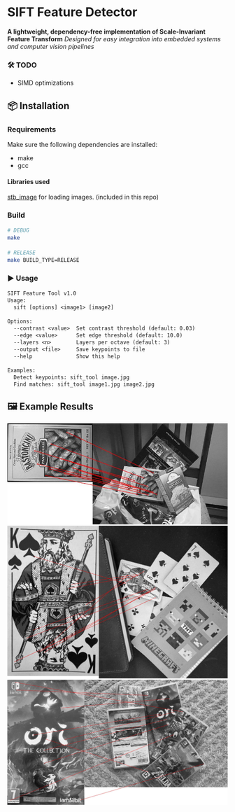 # SIFT Feature Detector

**A lightweight, dependency-free implementation of Scale-Invariant Feature Transform**
*Designed for easy integration into embedded systems and computer vision pipelines*

### 🛠️ TODO

- SIMD optimizations

## 📦 Installation

### Requirements

Make sure the following dependencies are installed:

- make
- gcc

#### Libraries used

[stb_image](https://github.com/nothings/stb) for loading images. (included in this repo)

### Build

```bash
# DEBUG
make

# RELEASE
make BUILD_TYPE=RELEASE

```

### ▶️ Usage

```
SIFT Feature Tool v1.0
Usage:
  sift [options] <image1> [image2]

Options:
  --contrast <value>  Set contrast threshold (default: 0.03)
  --edge <value>      Set edge threshold (default: 10.0)
  --layers <n>        Layers per octave (default: 3)
  --output <file>     Save keypoints to file
  --help              Show this help

Examples:
  Detect keypoints: sift_tool image.jpg
  Find matches: sift_tool image1.jpg image2.jpg
```

## 🖼️ Example Results

![box_matches](images/box_matches.jpg)
![card_matches](images/card_matches.jpg)
![cartridge_matches](images/cartridge_matches.jpg)

